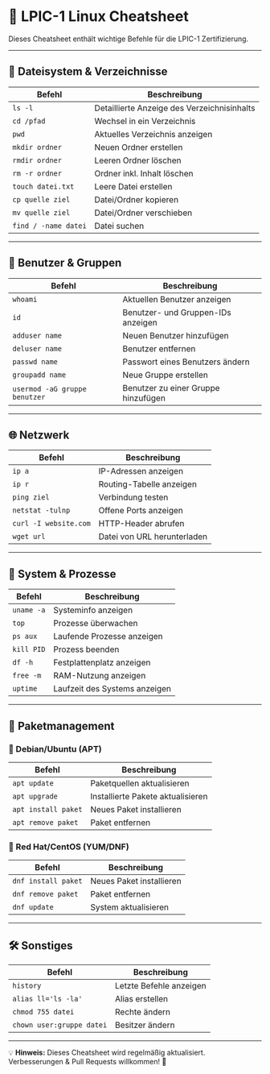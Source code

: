 # 📌 LPIC-1 Linux Cheatsheet

Dieses Cheatsheet enthält wichtige Befehle für die LPIC-1 Zertifizierung.

---
## 📂 Dateisystem & Verzeichnisse

| Befehl | Beschreibung |
|--------|-------------|
| `ls -l` | Detaillierte Anzeige des Verzeichnisinhalts |
| `cd /pfad` | Wechsel in ein Verzeichnis |
| `pwd` | Aktuelles Verzeichnis anzeigen |
| `mkdir ordner` | Neuen Ordner erstellen |
| `rmdir ordner` | Leeren Ordner löschen |
| `rm -r ordner` | Ordner inkl. Inhalt löschen |
| `touch datei.txt` | Leere Datei erstellen |
| `cp quelle ziel` | Datei/Ordner kopieren |
| `mv quelle ziel` | Datei/Ordner verschieben |
| `find / -name datei` | Datei suchen |

---
## 👤 Benutzer & Gruppen

| Befehl | Beschreibung |
|--------|-------------|
| `whoami` | Aktuellen Benutzer anzeigen |
| `id` | Benutzer- und Gruppen-IDs anzeigen |
| `adduser name` | Neuen Benutzer hinzufügen |
| `deluser name` | Benutzer entfernen |
| `passwd name` | Passwort eines Benutzers ändern |
| `groupadd name` | Neue Gruppe erstellen |
| `usermod -aG gruppe benutzer` | Benutzer zu einer Gruppe hinzufügen |

---
## 🌐 Netzwerk

| Befehl | Beschreibung |
|--------|-------------|
| `ip a` | IP-Adressen anzeigen |
| `ip r` | Routing-Tabelle anzeigen |
| `ping ziel` | Verbindung testen |
| `netstat -tulnp` | Offene Ports anzeigen |
| `curl -I website.com` | HTTP-Header abrufen |
| `wget url` | Datei von URL herunterladen |

---
## 🚀 System & Prozesse

| Befehl | Beschreibung |
|--------|-------------|
| `uname -a` | Systeminfo anzeigen |
| `top` | Prozesse überwachen |
| `ps aux` | Laufende Prozesse anzeigen |
| `kill PID` | Prozess beenden |
| `df -h` | Festplattenplatz anzeigen |
| `free -m` | RAM-Nutzung anzeigen |
| `uptime` | Laufzeit des Systems anzeigen |

---
## 🔧 Paketmanagement

### 🐧 Debian/Ubuntu (APT)
| Befehl | Beschreibung |
|--------|-------------|
| `apt update` | Paketquellen aktualisieren |
| `apt upgrade` | Installierte Pakete aktualisieren |
| `apt install paket` | Neues Paket installieren |
| `apt remove paket` | Paket entfernen |

### 🎩 Red Hat/CentOS (YUM/DNF)
| Befehl | Beschreibung |
|--------|-------------|
| `dnf install paket` | Neues Paket installieren |
| `dnf remove paket` | Paket entfernen |
| `dnf update` | System aktualisieren |

---
## 🛠️ Sonstiges

| Befehl | Beschreibung |
|--------|-------------|
| `history` | Letzte Befehle anzeigen |
| `alias ll='ls -la'` | Alias erstellen |
| `chmod 755 datei` | Rechte ändern |
| `chown user:gruppe datei` | Besitzer ändern |

---
💡 **Hinweis:** Dieses Cheatsheet wird regelmäßig aktualisiert. Verbesserungen & Pull Requests willkommen! 🚀
